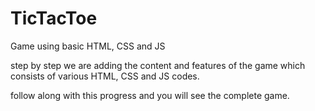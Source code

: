 # TicTacToe
Game using basic HTML, CSS and JS


step by step we are adding the content and features of the game which consists of various HTML,
CSS and JS codes.

follow along with this progress and you will see the complete game.
